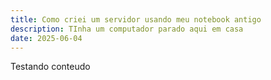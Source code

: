 ```yaml
---
title: Como criei um servidor usando meu notebook antigo
description: TInha um computador parado aqui em casa
date: 2025-06-04
---
```


Testando conteudo 